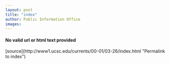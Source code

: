 ```yaml
---
layout: post
title: "index"
author: Public Information Office
images:
---
```


<h4>No valid url or html text provided</h4>
[source](http://www1.ucsc.edu/currents/00-01/03-26/index.html "Permalink to index")
